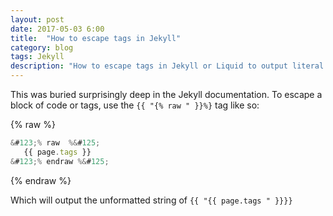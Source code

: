 ```yaml
---
layout: post
date: 2017-05-03 6:00
title:  "How to escape tags in Jekyll"
category: blog
tags: Jekyll
description: "How to escape tags in Jekyll or Liquid to output literal curly braces"
---
```

This was buried surprisingly deep in the Jekyll documentation. To escape a block of code or tags, use the `{{ "{% raw " }}%}` tag like so:

{% raw  %}

```js
&#123;% raw  %&#125;
   {{ page.tags }}
&#123;% endraw %&#125;
```

{% endraw %}

Which will output the unformatted string of `{{ "{{ page.tags " }}}}`
